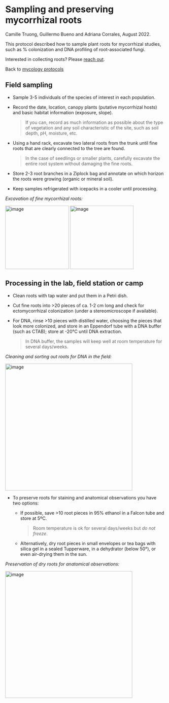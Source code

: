 # Sampling and preserving mycorrhizal roots

Camille Truong, Guillermo Bueno and Adriana Corrales, August 2022.

This protocol described how to sample plant roots for mycorrhizal studies, such as % colonization and DNA profiling of root-associated fungi.

Interested in collecting roots? Please [reach out](https://camilletruong.wixsite.com/home/contact).

Back to [mycology protocols](README.md)


## Field sampling

- Sample 3-5 individuals of the species of interest in each population.

- Record the date, location, canopy plants (putative mycorrhizal hosts) and basic habitat information (exposure, slope).

  > If you can, record as much information as possible about the type of vegetation and any soil characteristic of the site, such as soil depth, pH, moisture, etc.

- Using a hand rack, excavate two lateral roots from the trunk until fine roots that are clearly connected to the tree are found.

  > In the case of seedlings or smaller plants, carefully excavate the entire root system without damaging the fine roots.

- Store 2-3 root branches in a Ziplock bag and annotate on which horizon the roots were growing (organic or mineral soil).

- Keep samples refrigerated with icepacks in a cooler until processing.

*Excavation of fine mycorrhizal roots:*

<img width="200" alt="image" src="https://user-images.githubusercontent.com/46766469/186280834-32b550f9-b89a-4aad-a13c-2d5c6832d213.png"> <img width="200" alt="image" src="https://user-images.githubusercontent.com/46766469/186280898-f6fe94e9-7f03-43f2-b8f4-be12afaceac9.png">


## Processing in the lab, field station or camp

- Clean roots with tap water and put them in a Petri dish.

- Cut fine roots into >20 pieces of ca. 1-2 cm long and check for ectomycorrhizal colonization (under a stereomicroscope if available).

- For DNA, rinse >10 pieces with distilled water, choosing the pieces that look more colonized, and store in an Eppendorf tube with a DNA buffer (such as CTAB); store at -20°C until DNA extraction.

  > In DNA buffer, the samples will keep well at room temperature for several days/weeks.

*Cleaning and sorting out roots for DNA in the field:*

<img width="400" alt="image" src="https://user-images.githubusercontent.com/46766469/186320773-aca5d91b-5db2-42f0-a223-0dd561a68382.png">


- To preserve roots for staining and anatomical observations you have two options:

  - If possible, save >10 root pieces in 95% ethanol in a Falcon tube and store at 5ºC.
  
    > Room temperature is ok for several days/weeks but *do not freeze*.
  
  - Alternatively, dry root pieces in small envelopes or tea bags with silica gel in a sealed Tupperware, in a dehydrator (below 50°), or even air-drying them in the sun.

*Preservation of dry roots for anatomical observations:*

<img width="400" alt="image" src="https://user-images.githubusercontent.com/46766469/186282896-77687980-8bf5-4c9a-a97b-d6f3648092f7.png">
